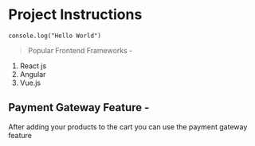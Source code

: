 # Project Instructions

`console.log("Hello World")`

> Popular Frontend Frameworks -

1. React js
2. Angular
3. Vue.js

## Payment Gateway Feature -

After adding your products to the cart you can use the payment gateway feature
